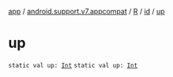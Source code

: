 [app](../../../index.md) / [android.support.v7.appcompat](../../index.md) / [R](../index.md) / [id](index.md) / [up](./up.md)

# up

`static val up: `[`Int`](https://kotlinlang.org/api/latest/jvm/stdlib/kotlin/-int/index.html)
`static val up: `[`Int`](https://kotlinlang.org/api/latest/jvm/stdlib/kotlin/-int/index.html)